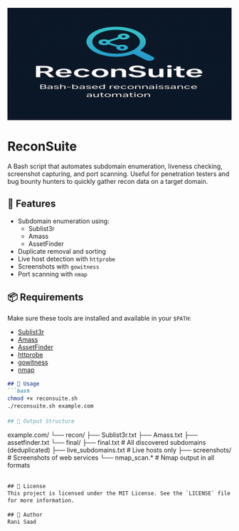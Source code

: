 ![ReconSuite Banner](https://raw.githubusercontent.com/ranisaad/ReconSuite/main/ReconSuite_Banner_1280x640.png)

# ReconSuite

A Bash script that automates subdomain enumeration, liveness checking, screenshot capturing, and port scanning. Useful for penetration testers and bug bounty hunters to quickly gather recon data on a target domain.

## 🚀 Features
- Subdomain enumeration using:
  - Sublist3r
  - Amass
  - AssetFinder
- Duplicate removal and sorting
- Live host detection with `httprobe`
- Screenshots with `gowitness`
- Port scanning with `nmap`

## 📦 Requirements
Make sure these tools are installed and available in your `$PATH`:
- [Sublist3r](https://github.com/aboul3la/Sublist3r)
- [Amass](https://github.com/owasp-amass/amass)
- [AssetFinder](https://github.com/tomnomnom/assetfinder)
- [httprobe](https://github.com/tomnomnom/httprobe)
- [gowitness](https://github.com/sensepost/gowitness)
- [nmap](https://nmap.org/)

```markdown
## 🔧 Usage
```bash
chmod +x reconsuite.sh
./reconsuite.sh example.com

## 📁 Output Structure
```
example.com/
└── recon/
    ├── Sublist3r.txt
    ├── Amass.txt
    ├── assetfinder.txt
    └── final/
        ├── final.txt             # All discovered subdomains (deduplicated)
        ├── live_subdomains.txt  # Live hosts only
        ├── screenshots/         # Screenshots of web services
        └── nmap_scan.*          # Nmap output in all formats
```

## 📜 License
This project is licensed under the MIT License. See the `LICENSE` file for more information.

## 🙋 Author
Rani Saad
